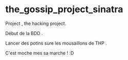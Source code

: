 # the_gossip_project_sinatra

Project , the hacking project. 

Début de la BDD . 

Lancer des potins sure les mousaillons de THP . 

C'est moche mes sa marche ! :D
